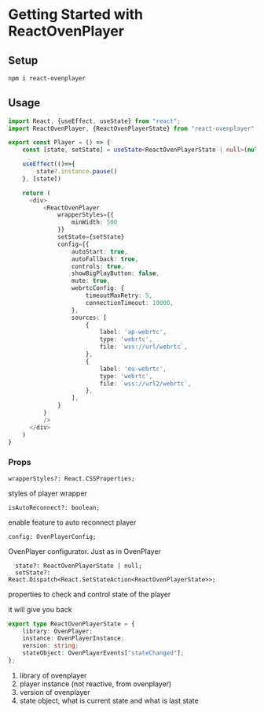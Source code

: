 # Getting Started with ReactOvenPlayer
## Setup
```bash
npm i react-ovenplayer
```
## Usage
```typescript jsx
import React, {useEffect, useState} from "react";
import ReactOvenPlayer, {ReactOvenPlayerState} from "react-ovenplayer"

export const Player = () => {
    const [state, setState] = useState<ReactOvenPlayerState | null>(null)

    useEffect(()=>{
        state?.instance.pause()
    }, [state])

    return (
      <div>
          <ReactOvenPlayer
              wrapperStyles={{
                  minWidth: 500
              }}
              setState={setState}
              config={{
                  autoStart: true,
                  autoFallback: true,
                  controls: true,
                  showBigPlayButton: false,
                  mute: true,
                  webrtcConfig: {
                      timeoutMaxRetry: 5, 
                      connectionTimeout: 10000,
                  }, 
                  sources: [
                      {
                          label: 'ap-webrtc', 
                          type: 'webrtc',
                          file: `wss://url/webrtc`,
                      }, 
                      {
                          label: 'eu-webrtc', 
                          type: 'webrtc', 
                          file: `wss://url2/webrtc`,
                      },
                  ],
              }
          }
          />
      </div>
    )
}
```
### Props
```wrapperStyles?: React.CSSProperties;```

styles of player wrapper

```isAutoReconnect?: boolean;```

enable feature to auto reconnect player

```config: OvenPlayerConfig;```

OvenPlayer configurator. Just as in OvenPlayer

```  
  state?: ReactOvenPlayerState | null;
  setState?: React.Dispatch<React.SetStateAction<ReactOvenPlayerState>>;
```
properties to check and control state of the player

it will give you back
```typescript
export type ReactOvenPlayerState = {
    library: OvenPlayer;
    instance: OvenPlayerInstance;
    version: string;
    stateObject: OvenPlayerEvents["stateChanged"];
};
```
1. library of ovenplayer
2. player instance (not reactive, from ovenplayer)
3. version of ovenplayer
4. state object, what is current state and what is last state
